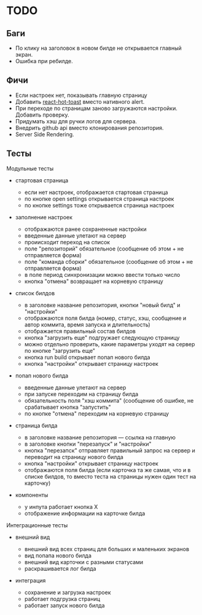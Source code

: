 # TODO

## Баги

-   По клику на заголовок в новом билде не открывается главный экран.
-   Ошибка при ребилде.

## Фичи

-   Если настроек нет, показывать главную страницу
-   Добавить [react-hot-toast](https://www.npmjs.com/package/react-hot-toast) вместо нативного alert.
-   При переходе по страницам заново загружаются настройки. Добавить проверку.
-   Придумать хэш для ручки логов для сервера.
-   Внедрить github api вместо клонирования репозитория.
-   Server Side Rendering.

## Тесты

Модульные тесты

-   стартовая страница

    -   если нет настроек, отображается стартовая страница
    -   по кнопке open settings открывается страница настроек
    -   по кнопке settings тоже открывается страница настроек

-   заполнение настроек

    -   отображаются ранее сохраненные настройки
    -   введенные данные улетают на сервер
    -   проиисходит переход на список
    -   поле "репозиторий" обязательное (сообщение об этом + не отправляется форма)
    -   поле "команда сборки" обязательное (сообщение об этом + не отправляется форма)
    -   в поле период синхронизации можно ввести только число
    -   кнопка "отмена" возвращает на корневую страницу

-   список билдов

    -   в заголовке название репозитория, кнопки "новый билд" и "настройки"
    -   отображаются поля билда (номер, статус, хэш, сообщение и автор коммита, время запуска и длительность)
    -   отображается правильный состав билдов
    -   кнопка "загрузить еще" подгружает следующую страницу
    -   можно отдельно проверить, какие параметры уходят на сервер по кнопке "загрузить еще"
    -   кнопка run build открывает попап нового билда
    -   кнопка "настройки" открывает страницу настроек

-   попап нового билда

    -   введенные данные улетают на сервер
    -   при запуске переходим на страницу билда
    -   обязательность поля "хэш коммита" (сообщение об ошибке, не срабатывает кнопка "запустить"
    -   по кнопке "отмена" переходим на корневую страницу

-   страница билда

    -   в заголовке название репозитория — ссылка на главную
    -   в заголовке кнопки "перезапуск" и "настройки"
    -   кнопка "перезапск" отправляет правильный запрос на сервер и переводит на страницу нового билда
    -   кнопка "настройки" открывает страницу настроек
    -   отображаются поля билда (если карточка та же самая, что и в списке билдов, то вместо теста на страницы нужен один тест на карточку)

-   компоненты
    -   у инпута работает кнопка Х
    -   отображение информации на карточке билда

Интеграционные тесты

-   внешний вид

    -   внешний вид всех страниц для больших и маленьких экранов
    -   вид попапа нового билда
    -   внешний вид карточки с разными статусами
    -   раскрашивается лог билда

-   интеграция
    -   сохранение и загрузка настроек
    -   работает подгрузка страниц
    -   работает запуск нового билда
